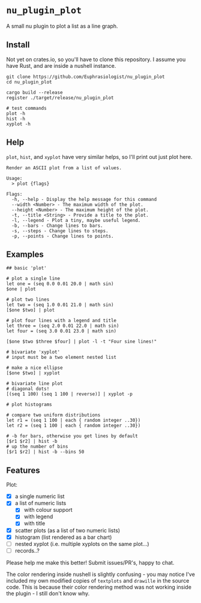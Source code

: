 # `nu_plugin_plot`

A small nu plugin to plot a list as a line graph.

## Install

Not yet on crates.io, so you'll have to clone this repository. I assume you have Rust, and are inside a nushell instance.

```console
git clone https://github.com/Euphrasiologist/nu_plugin_plot
cd nu_plugin_plot

cargo build --release
register ./target/release/nu_plugin_plot

# test commands
plot -h
hist -h
xyplot -h
```

## Help

`plot`, `hist`, and `xyplot` have very similar helps, so I'll print out just plot here.

```console
Render an ASCII plot from a list of values.

Usage:
  > plot {flags} 

Flags:
  -h, --help - Display the help message for this command
  --width <Number> - The maximum width of the plot.
  --height <Number> - The maximum height of the plot.
  -t, --title <String> - Provide a title to the plot.
  -l, --legend - Plot a tiny, maybe useful legend.
  -b, --bars - Change lines to bars.
  -s, --steps - Change lines to steps.
  -p, --points - Change lines to points.
```

## Examples

```console
## basic 'plot'

# plot a single line
let one = (seq 0.0 0.01 20.0 | math sin)
$one | plot

# plot two lines
let two = (seq 1.0 0.01 21.0 | math sin)
[$one $two] | plot

# plot four lines with a legend and title
let three = (seq 2.0 0.01 22.0 | math sin)
let four = (seq 3.0 0.01 23.0 | math sin)

[$one $two $three $four] | plot -l -t "Four sine lines!"

# bivariate 'xyplot'
# input must be a two element nested list

# make a nice ellipse
[$one $two] | xyplot

# bivariate line plot
# diagonal dots!
[(seq 1 100) (seq 1 100 | reverse)] | xyplot -p

# plot histograms

# compare two uniform distributions
let r1 = (seq 1 100 | each { random integer ..30})
let r2 = (seq 1 100 | each { random integer ..30})

# -b for bars, otherwise you get lines by default
[$r1 $r2] | hist -b
# up the number of bins
[$r1 $r2] | hist -b --bins 50

```

## Features

Plot:

- [x] a single numeric list
- [x] a list of numeric lists
  - [x] with colour support
  - [x] with legend
  - [x] with title
- [x] scatter plots (as a list of two numeric lists)
- [x] histogram (list rendered as a bar chart)
- [ ] nested xyplot (i.e. multiple xyplots on the same plot...)
- [ ] records..?

Please help me make this better! Submit issues/PR's, happy to chat.

The color rendering inside nushell is slightly confusing - you may notice I've included my own modified copies of `textplots` and `drawille` in the source code. This is because their color rendering method was not working inside the plugin - I still don't know why.